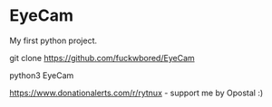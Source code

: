 # EyeCam
My first python project. 

git clone https://github.com/fuckwbored/EyeCam

python3 EyeCam



https://www.donationalerts.com/r/rytnux - support me
by Opostal :)

